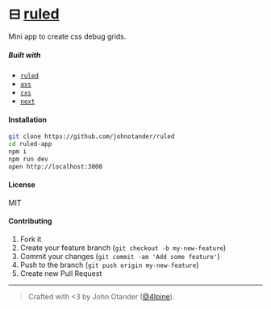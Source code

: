 # ⊟ [ruled](https://ruled.now.sh/)

Mini app to create css debug grids.

##### Built with

- [`ruled`](https://github.com/jxnblk/ruled)
- [`axs`](https://github.com/jxnblk/axs)
- [`cxs`](https://github.com/jxnblk/cxs)
- [`next`](https://github.com/zeit/next.js)

#### Installation

```bash
git clone https://github.com/johnotander/ruled
cd ruled-app
npm i
npm run dev
open http://localhost:3000
```

#### License

MIT

#### Contributing

1. Fork it
2. Create your feature branch (`git checkout -b my-new-feature`)
3. Commit your changes (`git commit -am 'Add some feature'`)
4. Push to the branch (`git push origin my-new-feature`)
5. Create new Pull Request

***

> Crafted with <3 by John Otander ([@4lpine](https://twitter.com/4lpine)).
